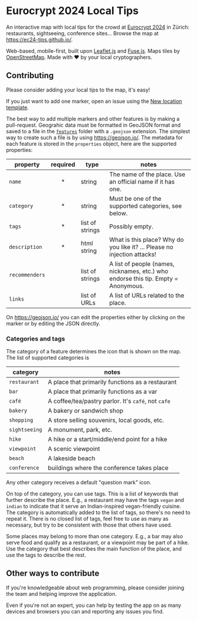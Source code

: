 # Eurocrypt 2024 Local Tips

An interactive map with local tips for the crowd at [Eurocrypt 2024](https://eurocrypt.iacr.org/2024/) in Zürich: restaurants, sightseeing, conference sites... Browse the map at <https://ec24-tips.github.io/>.

Web-based, mobile-first, built upon [Leaflet.js](https://leafletjs.com/) and [Fuse.js](https://www.fusejs.io/). Maps tiles by [OpenStreetMap](https://www.openstreetmap.org/). Made with ❤️ by your local cryptographers.

## Contributing

Please consider adding your local tips to the map, it's easy!

If you just want to add one marker, open an issue using the [New location template](https://github.com/ec24-tips/ec24-tips.github.io/issues/new?assignees=&labels=&projects=&template=new-location.md&title=%5BNEW+LOCATION%5D).

The best way to add multiple markers and other features is by making a pull-request. Geograhic data must be formatted in GeoJSON format and saved to a file in the [`features`](features) folder with a `.geojson` extension. The simplest way to create such a file is by using <https://geojson.io/>. The metadata for each feature is stored in the `properties` object, here are the supported properties:

| property | required | type | notes
|-|:-:|-|-|
| `name` | * | string | The name of the place. Use an official name if it has one.
| `category` | * | string | Must be one of the supported categories, see below.
| `tags` | * | list of strings | Possibly empty.
| `description` | * | html string | What is this place? Why do you like it? ... Please no injection attacks!
| `recommenders` | | list of strings | A list of people (names, nicknames, etc.) who endorse this tip. Empty = Anonymous.
| `links` | | list of URLs | A list of URLs related to the place.

On <https://geojson.io/> you can edit the properties either by clicking on the marker or by editing the JSON directly.

### Categories and tags

The category of a feature determines the icon that is shown on the map. The list of supported categories is

| category | notes
|-|-|
|`restaurant`|A place that primarily functions as a restaurant
|`bar`|A place that primarily functions as a var
|`café`|A coffee/tea/pastry parlor. It's `café`, not `cafe`
|`bakery`|A bakery or sandwich shop
|`shopping`|A store selling souvenirs, local goods, etc.
|`sightseeing`|A monument, park, etc.
|`hike`|A hike or a start/middle/end point for a hike
|`viewpoint`|A scenic viewpoint
|`beach`|A lakeside beach
|`conference`|buildings where the conference takes place

Any other category receives a default "question mark" icon. 

On top of the category, you can use tags. This is a list of keywords that further describe the place. E.g., a restaurant may have the tags `vegan` and `indian` to indicate that it serve an Indian-inspired vegan-friendly cuisine. The category is automatically added to the list of tags, so there's no need to repeat it. There is no closed list of tags, feel free to use as many as necessary, but try to be consistent with those that others have used.

Some places may belong to more than one category. E.g., a bar may also serve food and qualify as a restaurant, or a viewpoint may be part of a hike. Use the category that best describes the main function of the place, and use the tags to describe the rest.


## Other ways to contribute

If you're knowledgeable about web programming, please consider joining the team and helping improve the application.

Even if you're not an expert, you can help by testing the app on as many devices and browsers you can and reporting any issues you find.
